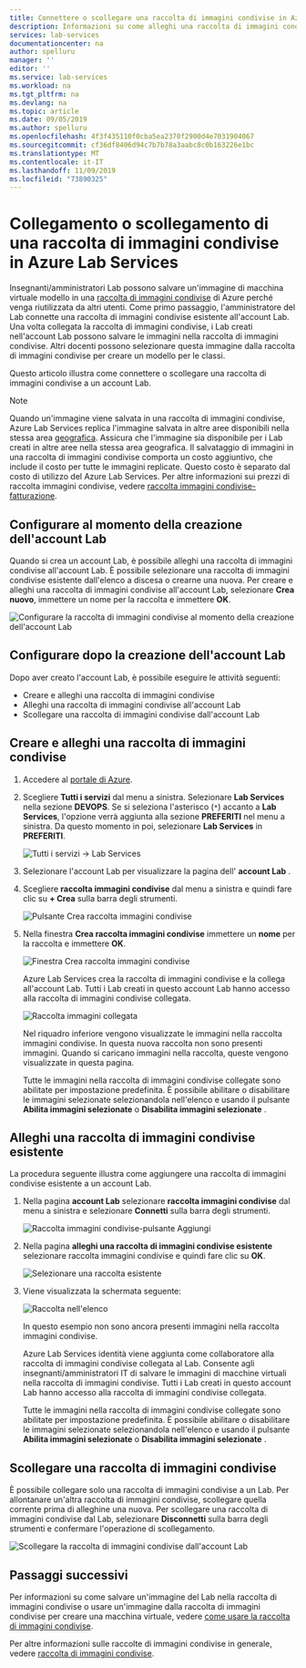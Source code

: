 ```yaml
---
title: Connettere o scollegare una raccolta di immagini condivise in Azure Lab Services | Microsoft Docs
description: Informazioni su come alleghi una raccolta di immagini condivise a un Lab in Azure Lab Services.
services: lab-services
documentationcenter: na
author: spelluru
manager: ''
editor: ''
ms.service: lab-services
ms.workload: na
ms.tgt_pltfrm: na
ms.devlang: na
ms.topic: article
ms.date: 09/05/2019
ms.author: spelluru
ms.openlocfilehash: 4f3f435110f0cba5ea2370f2900d4e7031904067
ms.sourcegitcommit: cf36df8406d94c7b7b78a3aabc8c0b163226e1bc
ms.translationtype: MT
ms.contentlocale: it-IT
ms.lasthandoff: 11/09/2019
ms.locfileid: "73890325"
---
```

# <a name="attach-or-detach-a-shared-image-gallery-in-azure-lab-services"></a>Collegamento o scollegamento di una raccolta di immagini condivise in Azure Lab Services
Insegnanti/amministratori Lab possono salvare un'immagine di macchina virtuale modello in una [raccolta di immagini condivise](../../virtual-machines/windows/shared-image-galleries.md) di Azure perché venga riutilizzata da altri utenti. Come primo passaggio, l'amministratore del Lab connette una raccolta di immagini condivise esistente all'account Lab. Una volta collegata la raccolta di immagini condivise, i Lab creati nell'account Lab possono salvare le immagini nella raccolta di immagini condivise. Altri docenti possono selezionare questa immagine dalla raccolta di immagini condivise per creare un modello per le classi. 

Questo articolo illustra come connettere o scollegare una raccolta di immagini condivise a un account Lab. 

> [!NOTE]
> Quando un'immagine viene salvata in una raccolta di immagini condivise, Azure Lab Services replica l'immagine salvata in altre aree disponibili nella stessa area [geografica](https://azure.microsoft.com/global-infrastructure/geographies/). Assicura che l'immagine sia disponibile per i Lab creati in altre aree nella stessa area geografica. Il salvataggio di immagini in una raccolta di immagini condivise comporta un costo aggiuntivo, che include il costo per tutte le immagini replicate. Questo costo è separato dal costo di utilizzo del Azure Lab Services. Per altre informazioni sui prezzi di raccolta immagini condivise, vedere [raccolta immagini condivise-fatturazione]( https://docs.microsoft.com/azure/virtual-machines/windows/shared-image-galleries#billing).


## <a name="configure-at-the-time-of-lab-account-creation"></a>Configurare al momento della creazione dell'account Lab
Quando si crea un account Lab, è possibile alleghi una raccolta di immagini condivise all'account Lab. È possibile selezionare una raccolta di immagini condivise esistente dall'elenco a discesa o crearne una nuova. Per creare e alleghi una raccolta di immagini condivise all'account Lab, selezionare **Crea nuovo**, immettere un nome per la raccolta e immettere **OK**. 

![Configurare la raccolta di immagini condivise al momento della creazione dell'account Lab](../media/how-to-use-shared-image-gallery/new-lab-account.png)

## <a name="configure-after-the-lab-account-is-created"></a>Configurare dopo la creazione dell'account Lab
Dopo aver creato l'account Lab, è possibile eseguire le attività seguenti:

- Creare e alleghi una raccolta di immagini condivise
- Alleghi una raccolta di immagini condivise all'account Lab
- Scollegare una raccolta di immagini condivise dall'account Lab

## <a name="create-and-attach-a-shared-image-gallery"></a>Creare e alleghi una raccolta di immagini condivise
1. Accedere al [portale di Azure](https://portal.azure.com).
2. Scegliere **Tutti i servizi** dal menu a sinistra. Selezionare **Lab Services** nella sezione **DEVOPS**. Se si seleziona l'asterisco (`*`) accanto a **Lab Services**, l'opzione verrà aggiunta alla sezione **PREFERITI** nel menu a sinistra. Da questo momento in poi, selezionare **Lab Services** in **PREFERITI**.

    ![Tutti i servizi -> Lab Services](../media/tutorial-setup-lab-account/select-lab-accounts-service.png)
3. Selezionare l'account Lab per visualizzare la pagina dell' **account Lab** . 
4. Scegliere **raccolta immagini condivise** dal menu a sinistra e quindi fare clic su **+ Crea** sulla barra degli strumenti.  

    ![Pulsante Crea raccolta immagini condivise](../media/how-to-use-shared-image-gallery/new-shared-image-gallery-button.png)
5. Nella finestra **Crea raccolta immagini condivise** immettere un **nome** per la raccolta e immettere **OK**. 

    ![Finestra Crea raccolta immagini condivise](../media/how-to-use-shared-image-gallery/create-shared-image-gallery-window.png)

    Azure Lab Services crea la raccolta di immagini condivise e la collega all'account Lab. Tutti i Lab creati in questo account Lab hanno accesso alla raccolta di immagini condivise collegata. 

    ![Raccolta immagini collegata](../media/how-to-use-shared-image-gallery/image-gallery-in-list.png)

    Nel riquadro inferiore vengono visualizzate le immagini nella raccolta immagini condivise. In questa nuova raccolta non sono presenti immagini. Quando si caricano immagini nella raccolta, queste vengono visualizzate in questa pagina.     

    Tutte le immagini nella raccolta di immagini condivise collegate sono abilitate per impostazione predefinita. È possibile abilitare o disabilitare le immagini selezionate selezionandola nell'elenco e usando il pulsante **Abilita immagini selezionate** o **Disabilita immagini selezionate** .

## <a name="attach-an-existing-shared-image-gallery"></a>Alleghi una raccolta di immagini condivise esistente
La procedura seguente illustra come aggiungere una raccolta di immagini condivise esistente a un account Lab. 

1. Nella pagina **account Lab** selezionare **raccolta immagini condivise** dal menu a sinistra e selezionare **Connetti** sulla barra degli strumenti. 

    ![Raccolta immagini condivise-pulsante Aggiungi](../media/how-to-use-shared-image-gallery/sig-attach-button.png)
5. Nella pagina **alleghi una raccolta di immagini condivise esistente** selezionare raccolta immagini condivise e quindi fare clic su **OK**.

    ![Selezionare una raccolta esistente](../media/how-to-use-shared-image-gallery/select-image-gallery.png)
6. Viene visualizzata la schermata seguente: 

    ![Raccolta nell'elenco](../media/how-to-use-shared-image-gallery/my-gallery-in-list.png)
    
    In questo esempio non sono ancora presenti immagini nella raccolta immagini condivise.

    Azure Lab Services identità viene aggiunta come collaboratore alla raccolta di immagini condivise collegata al Lab. Consente agli insegnanti/amministratori IT di salvare le immagini di macchine virtuali nella raccolta di immagini condivise. Tutti i Lab creati in questo account Lab hanno accesso alla raccolta di immagini condivise collegata. 

    Tutte le immagini nella raccolta di immagini condivise collegate sono abilitate per impostazione predefinita. È possibile abilitare o disabilitare le immagini selezionate selezionandola nell'elenco e usando il pulsante **Abilita immagini selezionate** o **Disabilita immagini selezionate** . 

## <a name="detach-a-shared-image-gallery"></a>Scollegare una raccolta di immagini condivise
È possibile collegare solo una raccolta di immagini condivise a un Lab. Per allontanare un'altra raccolta di immagini condivise, scollegare quella corrente prima di alleghine una nuova. Per scollegare una raccolta di immagini condivise dal Lab, selezionare **Disconnetti** sulla barra degli strumenti e confermare l'operazione di scollegamento. 

![Scollegare la raccolta di immagini condivise dall'account Lab](../media/how-to-use-shared-image-gallery/detach.png)

## <a name="next-steps"></a>Passaggi successivi
Per informazioni su come salvare un'immagine del Lab nella raccolta di immagini condivise o usare un'immagine dalla raccolta di immagini condivise per creare una macchina virtuale, vedere [come usare la raccolta di immagini condivise](how-to-use-shared-image-gallery.md).

Per altre informazioni sulle raccolte di immagini condivise in generale, vedere [raccolta di immagini condivise](../../virtual-machines/windows/shared-image-galleries.md).
